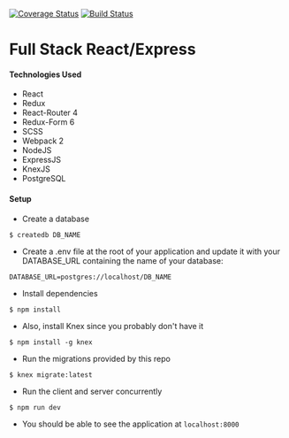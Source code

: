 [![Coverage Status](https://coveralls.io/repos/github/raunofreiberg/blackford/badge.svg?branch=master)](https://coveralls.io/github/raunofreiberg/blackford?branch=master)
[![Build Status](https://travis-ci.org/raunofreiberg/blackford.svg?branch=master)](https://travis-ci.org/raunofreiberg/blackford)

# Full Stack React/Express

#### Technologies Used

- React
- Redux
- React-Router 4
- Redux-Form 6
- SCSS
- Webpack 2
- NodeJS
- ExpressJS
- KnexJS
- PostgreSQL


#### Setup


* Create a database

```
$ createdb DB_NAME
```

* Create a .env file at the root of your application and update it with your DATABASE_URL containing the name of your database:

```
DATABASE_URL=postgres://localhost/DB_NAME
```

* Install dependencies

```
$ npm install
```

* Also, install Knex since you probably don't have it

```
$ npm install -g knex
```

* Run the migrations provided by this repo

```
$ knex migrate:latest
```

* Run the client and server concurrently

```
$ npm run dev
```

* You should be able to see the application at `localhost:8000`


